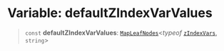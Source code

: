 # Variable: defaultZIndexVarValues

> `const` **defaultZIndexVarValues**: [`MapLeafNodes`](../type-aliases/MapLeafNodes.md)\<*typeof* [`zIndexVars`](zIndexVars.md), `string`\>
